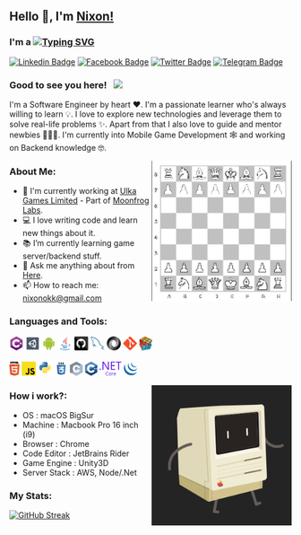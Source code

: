## Hello 👋, I'm [Nixon!](https://github.com/nixonok/)

### I'm a [![Typing SVG](https://readme-typing-svg.herokuapp.com?color=03a9f4&lines=Software+Engineer;Game+Developer;Certified+Scrum+Master;Book+Worm;Proud+Bangladeshi)](https://git.io/typing-svg)

[![Linkedin Badge](https://img.shields.io/badge/-LinkedIn-0e76a8?style=flat-square&logo=Linkedin&logoColor=white)](https://www.linkedin.com/in/nixonok)
[![Facebook Badge](https://img.shields.io/badge/Facebook-1877F2?style=flat-square&logo=facebook&logoColor=white)](https://www.facebook.com/NixonOk/)
[![Twitter Badge](https://img.shields.io/badge/-Twitter-00acee?style=flat-square&logo=Twitter&logoColor=white)](https://twitter.com/_nixonok)
[![Telegram Badge](https://img.shields.io/badge/-Telegram-0088cc?style=flat-square&logo=Telegram&logoColor=white)](https://t.me/nixonok1)

### Good to see you here! &nbsp; ![](https://visitor-badge.glitch.me/badge?page_id=nixonok.nixonok&style=flat-square&color=0088cc)

I'm a Software Engineer by heart ❤️. I'm a passionate learner who's always willing to learn 💡. I love to explore new technologies and leverage them to solve real-life problems ✨. Apart from that I also love to guide and mentor newbies 👨🏻‍💻. I'm currently into Mobile Game Development 🕸️ and working on Backend knowledge 🤓.

<img align="right" height="250" width="250" alt="" src="https://raw.githubusercontent.com/nixonok/nixonok/master/anims/chess.gif" />

### About Me:

- 🔬 I'm currently working at [Ulka Games Limited](https://ulka.games) - Part of [Moonfrog Labs](https://moonfroglabs.com).
- 💻 I love writing code and learn new things about it.
- 📚 I’m currently learning game server/backend stuff.
- 💬 Ask me anything about from [Here](https://github.com/nixonok/nixonok/issues).
- 📫 How to reach me: <a href="mailto: nixonokk@gmail.com">nixonokk@gmail.com</a>



### Languages and Tools:

<code><img title="C#" height="25" src="https://github.com/nixonok/nixonok/blob/master/images/cSharp.svg"></code>
<code><img title="Unity" height="25" src="https://github.com/nixonok/nixonok/blob/master/images/unity3d.svg"></code>
<code><img title="Android" height="25" src="https://github.com/nixonok/nixonok/blob/master/images/android.svg"></code>
<code><img title="Java" height="25" src="https://github.com/nixonok/nixonok/blob/master/images/java-original.svg"></code>
<code><img title="GitHub" height="25" src="https://github.com/nixonok/nixonok/blob/master/images/github.svg"></code>
<code><img title="MySQL" height="25" src="https://github.com/nixonok/nixonok/blob/master/images/mysql.svg"></code>
<code><img title="JSON" height="25" src="https://github.com/nixonok/nixonok/blob/master/images/json.svg"></code>
<code><img title="Git" height="25" src="https://github.com/nixonok/nixonok/blob/master/images/git-original.svg"></code>
<code><img title="Problem Solving" height="25" src="https://github.com/nixonok/nixonok/blob/master/images/problemSolving.png"></code>
</br></br>
<code><img title="HTML5" height="25" src="https://github.com/nixonok/nixonok/blob/master/images/html5.svg"></code>
<code><img title="JavaScript" height="25" src="https://github.com/nixonok/nixonok/blob/master/images/javascript.svg"></code>
<code><img title="Python" height="25" src="https://github.com/nixonok/nixonok/blob/master/images/python-original.svg"></code>
<code><img title="CSS" height="25" src="https://github.com/nixonok/nixonok/blob/master/images/css.svg"></code>
<code><img title="C" height="25" src="https://github.com/nixonok/nixonok/blob/master/images/c.svg"></code>
<code><img title="C++" height="25" src="https://github.com/nixonok/nixonok/blob/master/images/cpp.svg"></code>
<code><img title=".NetCore" height="25" src="https://github.com/nixonok/nixonok/blob/master/images/dotnetcore.svg"></code>
<code><img title="JQuery" height="25" src="https://github.com/nixonok/nixonok/blob/master/images/jquery-original.svg"></code>



<img align="right" height="250" width="250" alt="" src="https://raw.githubusercontent.com/nixonok/nixonok/master/anims/mac.gif" />

### How i work?:

- OS : macOS BigSur
- Machine : Macbook Pro 16 inch (i9)
- Browser : Chrome
- Code Editor : JetBrains Rider
- Game Engine : Unity3D
- Server Stack : AWS, Node/.Net



### My Stats:
[![GitHub Streak](http://github-readme-streak-stats.herokuapp.com?user=nixonok&theme=tokyonight)](https://git.io/streak-stats)
